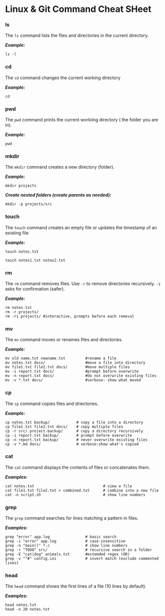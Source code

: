 # Linux & Git Command Cheat SHeet

### ls
The `ls` command lists the files and directories in the current directory.

***Example:***
```
ls -l
```

### cd
The `cd` command changes the current working directory

***Example:***
```
cd
```

### pwd 
The `pwd` command prints the current workiing directory ( the folder you are in).

***Example:***
```
pwd
```

### mkdir
The `mkdir` command creates a new directory (folder).

***Example:***
```
mkdir projects
```
***Create nested folders (create parents as needed):***
```
mkdir -p projects/src
```

### touch
The `touch` command creates an empty file or updates the timestamp of an existing file

***Example:***
```
touch notes.txt
```
```
touch notes1.txt notes2.txt
```

### rm
The `rm` command removes files. Use `-r` to remove directories recursively. `-i` asks for confirmation (safer).

***Example:***
```
rm notes.txt
rm -r projects/
rm -ri projects/ #interactive, prompts before each removal
```

### mv
The `mv` command moves or renames files and directories.

***Example:***
```
mv old name.txt newname.txt         #rename a file
mv notes.txt docs/                  #move a file into directory
mv file1.txt file2.txt docs/        #move multiple files
mv -i report.txt docs/              #prompt before overwrite
mv -n report.txt docs/              #do not overwrite existing files
mv -v *.txt docs/                   #verbose: show what moved
```

### cp
The `cp` command copies files and driectories.

***Example:***
```
cp notes.txt backup/            # copy a file into a directory
cp file1.txt file2.txt docs/    # copy multiple files
cp -r src/ project-backup/      # copy a directory recursively
cp -i report.txt backup/        # prompt before overwrite
cp -n report.txt backup/        # never overwrite existing files
cp -v *.md docs/                # verbose:show what's copied
```

### cat
The `cat` command displays the contents of files or concatenates them.

***Examples:***
```
cat notes.txt                               # view a file
cat file1.txt file2.txt > combined.txt      # combine into a new file
cat -n script.sh                            # show line numbers
```

### grep
The `grep` command searches for lines matching a pattern in files.

***Examples:***
```
grep "error" app.log                # basic search
grep -i "error" app.log             # case-insensitive
grep -n "main()" *.c                # show line numbers
grep -r "TODO" src/                 # recursive search in a folder
grep -E "cat|dog" animals.txt       #extemded regex (OR)
grep -v "^#" config.ini             # invert match (exclude commented lines)
```

### head
The `head` command shows the first lines of a file (10 lines by default).

***Examples:***
```
head notes.txt
head -n 20 notes.txt
```
